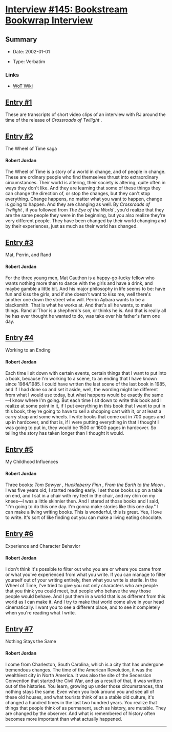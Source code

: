 # [Interview #145: Bookstream Bookwrap Interview](https://www.theoryland.com/intvmain.php?i=145)

## Summary

- Date: 2002-01-01

- Type: Verbatim

### Links

- [WoT Wiki](http://wot.wikia.com/wiki/Source:Bookstream_Bookwrap,_Crossroads_of_Twilight,_2002)


## [Entry #1](https://www.theoryland.com/intvmain.php?i=145#1)

These are transcripts of short video clips of an interview with RJ around the time of the release of
*Crossroads of Twilight*
.

## [Entry #2](https://www.theoryland.com/intvmain.php?i=145#2)

The Wheel of Time saga

#### Robert Jordan

The Wheel of Time is a story of a world in change, and of people in change. These are ordinary people who find themselves thrust into extraordinary circumstances. Their world is altering, their society is altering, quite often in ways they don't like. And they are learning that some of these things they can change the direction of, or stop the changes, but they can't stop everything. Change happens, no matter what you want to happen, change is going to happen. And they are changing as well. By
*Crossroads of Twilight*
, if you followed from
*The Eye of the World*
, you'd realize that they are the same people they were in the beginning, but you also realize they're very different people. They have been changed by their world changing and by their experiences, just as much as their world has changed.

## [Entry #3](https://www.theoryland.com/intvmain.php?i=145#3)

Mat, Perrin, and Rand

#### Robert Jordan

For the three young men, Mat Cauthon is a happy-go-lucky fellow who wants nothing more than to dance with the girls and have a drink, and maybe gamble a little bit. And his major philosophy in life seems to be: have fun and kiss the girls, and if she doesn't want to kiss me, well there's another one down the street who will. Perrin Aybara wants to be a blacksmith. That is what he works at. And that's all he wants, to make things. Rand al'Thor is a shepherd's son, or thinks he is. And that is really all he has ever thought he wanted to do, was take over his father's farm one day.

## [Entry #4](https://www.theoryland.com/intvmain.php?i=145#4)

Working to an Ending

#### Robert Jordan

Each time I sit down with certain events, certain things that I want to put into a book, because I'm working to a scene, to an ending that I have known since 1984/1985. I could have written the last scene of the last book in 1985, and if I had done so and set it aside, well, the wording might be different from what I would use today, but what happens would be exactly the same—I know where I'm going. But each time I sit down to write this book and I realize at some point in it, if I put everything in this book that I want to put in this book, they're going to have to sell a shopping cart with it, or at least a carry strap and some wheels. I write books that come out in 700 pages and up in hardcover, and that is, if I were putting everything in that I thought I was going to put in, they would be 1500 or 1600 pages in hardcover. So telling the story has taken longer than I thought it would.

## [Entry #5](https://www.theoryland.com/intvmain.php?i=145#5)

My Childhood Influences

#### Robert Jordan

Three books:
*Tom Sawyer*
,
*Huckleberry Finn*
,
*From the Earth to the Moon*
. I was five years old; I started reading early. I set those books up on a table on end, and I sat in a chair with my feet in the chair, and my chin on my knees—I was a little skinnier then. And I stared at those books and I said, "I'm going to do this one day. I'm gonna make stories like this one day." I can make a living writing books. This is wonderful, this is great. Yes, I love to write. It's sort of like finding out you can make a living eating chocolate.

## [Entry #6](https://www.theoryland.com/intvmain.php?i=145#6)

Experience and Character Behavior

#### Robert Jordan

I don't think it's possible to filter out who you are or where you came from or what you've experienced from what you write. If you can manage to filter yourself out of your writing entirely, then what you write is sterile. In the Wheel of Time, I've tried to give you not only characters who are people that you think you could meet, but people who behave the way those people would behave. And I put them in a world that is as different from this world as I can make it. And I try to make that world come alive in your head cinematically. I want you to see a different place, and to see it completely when you're reading what I write.

## [Entry #7](https://www.theoryland.com/intvmain.php?i=145#7)

Nothing Stays the Same

#### Robert Jordan

I come from Charleston, South Carolina, which is a city that has undergone tremendous changes. The time of the American Revolution, it was the wealthiest city in North America. It was also the site of the Secession Convention that started the Civil War, and as a result of that, it was written out of the histories. You learn, growing up under those circumstances, that nothing stays the same. Even when you look around you and see all of these old houses, and what tourists think of as a stable old culture, it's changed a hundred times in the last two hundred years. You realize that things that people think of as permanent, such as history, are mutable. They are changed by the observer. And what is remembered of history often becomes more important than what actually happened.


---

